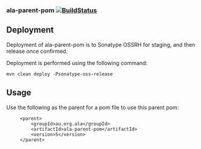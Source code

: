 ### ala-parent-pom [![BuildStatus](https://travis-ci.org/AtlasOfLivingAustralia/ala-parent-pom.svg?branch=master)](https://travis-ci.org/AtlasOfLivingAustralia/ala-parent-pom)

## Deployment

Deployment of ala-parent-pom is to Sonatype OSSRH for staging, and then release once confirmed.

Deployment is performed using the following command:

```
mvn clean deploy -Psonatype-oss-release
```

## Usage

Use the following as the parent for a pom file to use this parent pom:

```
     <parent>
         <groupId>au.org.ala</groupId>
         <artifactId>ala-parent-pom</artifactId>
         <version>5</version>
     </parent>

```
